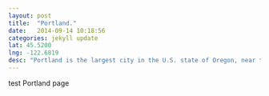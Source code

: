 ```yaml
---
layout: post
title:  "Portland."
date:   2014-09-14 10:18:56
categories: jekyll update
lat: 45.5200
lng: -122.6819
desc: "Portland is the largest city in the U.S. state of Oregon, near the confluence of the Willamette and Columbia rivers. According to the 2010 Census, it had a population of 583,776, estimated to have reached 609,456 in 2013, making it the 29th most populous city in the United States and the third most populous city in the Pacific Northwest region (after Seattle, Washington; and Vancouver, British Columbia, Canada)."
---
```


test Portland page
